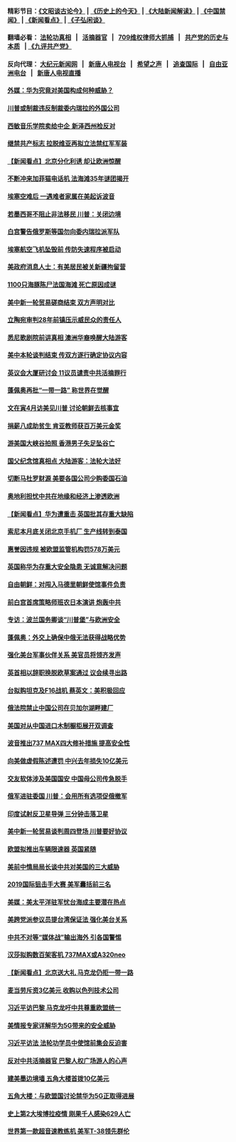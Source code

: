 #### 精彩节目：[《文昭谈古论今》](http://134.209.198.168/wenzhao) | [《历史上的今天》](http://134.209.198.168/today-in-history) | [《大陆新闻解读》](http://134.209.198.168/ntdtv-comedy) | [《中国禁闻》](http://134.209.198.168/ntdtv-news) | [《新闻看点》](http://134.209.198.168/news-insight) | [《子弘闲谈》](http://134.209.198.168/zihongxiantan/) 

  #### 翻墙必看： [法轮功真相](http://134.209.198.168:10000/videos/truth.html) &nbsp;&nbsp;|&nbsp;&nbsp; [活摘器官](http://134.209.198.168:10000/videos/res/Organs/) &nbsp;&nbsp;|&nbsp;&nbsp; [709维权律师大抓捕](http://134.209.198.168:10000/videos/709/) &nbsp;&nbsp;|&nbsp;&nbsp; [共产党的历史与本质](http://134.209.198.168:10000/videos/ccp.html) &nbsp;&nbsp;| [《九评共产党》](http://134.209.198.168:10000/videos/jiuping/) 

#### 反向代理： [大纪元新闻网](http://134.209.198.168:10080/) &nbsp;&nbsp;|&nbsp;&nbsp; [新唐人电视台](http://134.209.198.168:8000/) &nbsp;&nbsp;|&nbsp;&nbsp; [希望之声](http://134.209.198.168:8200/) &nbsp;&nbsp;|&nbsp;&nbsp; [追查国际](http://134.209.198.168:10010/) &nbsp;&nbsp;|&nbsp;&nbsp; [自由亚洲电台](http://134.209.198.168:9800/) &nbsp;&nbsp;|&nbsp;&nbsp; [新唐人电视直播](http://134.209.198.168/) 

#### [外媒：华为究竟对美国构成何种威胁？](../pages/nsc418/n11149562.md?t=03300637) 

#### [川普或制裁违反制裁委内瑞拉的外国公司](../pages/nsc418/n11150019.md?t=03300637) 

#### [西敏音乐学院卖给中企 新泽西州检反对](../pages/nsc418/n11149680.md?t=03300637) 

#### [继禁共产标志 拉脱维亚再拟立法禁红军军装](../pages/nsc418/n11149779.md?t=03300637) 

#### [【新闻看点】北京分化利诱 却让欧洲惊醒](../pages/nsc418/n11149321.md?t=03300637) 

#### [不断冲来加菲猫电话机 法海滩35年谜团揭开](../pages/nsc418/n11149623.md?t=03300637) 

#### [埃塞空难后 一遇难者家属在美起诉波音](../pages/nsc418/n11149698.md?t=03300637) 

#### [若墨西哥不阻止非法移民 川普：关闭边境](../pages/nsc418/n11149488.md?t=03300637) 

#### [白宫警告俄罗斯等国勿向委内瑞拉派军队](../pages/nsc418/n11149658.md?t=03300637) 

#### [埃塞航空飞机坠毁前 传防失速程序被启动](../pages/nsc418/n11149281.md?t=03300637) 

#### [美政府消息人士：有美居民被关新疆拘留营](../pages/nsc418/n11149339.md?t=03300637) 

#### [1100只海豚陈尸法国海滩 死亡原因成谜](../pages/nsc418/n11148870.md?t=03300637) 

#### [美中新一轮贸易磋商结束 双方声明对比](../pages/nsc418/n11149183.md?t=03300637) 

#### [立陶宛审判28年前镇压示威民众的责任人](../pages/nsc418/n11148633.md?t=03300637) 

#### [悉尼歌剧院前讲真相 澳洲华裔唤醒大陆游客](../pages/nsc418/n11148530.md?t=03300637) 

#### [美中本轮谈判结束 传双方逐行确定协议内容](../pages/nsc418/n11148669.md?t=03300637) 

#### [英议会大厦研讨会 11议员谴责中共活摘罪行](../pages/nsc418/n11147307.md?t=03300637) 

#### [蓬佩奥再批“一带一路” 称世界在觉醒](../pages/nsc418/n11148618.md?t=03300637) 

#### [文在寅4月访美见川普 讨论朝鲜去核事宜](../pages/nsc418/n11148476.md?t=03300637) 

#### [捐薪八成助贫生 肯亚教师获百万美元金奖](../pages/nsc418/n11148002.md?t=03300637) 

#### [游美国大峡谷拍照 香港男子失足坠谷亡](../pages/nsc418/n11147271.md?t=03300637) 

#### [国父纪念馆真相点 大陆游客：法轮大法好](../pages/nsc418/n11146855.md?t=03300637) 

#### [切断马杜罗财源 美要各国公司少购委国石油](../pages/nsc418/n11147170.md?t=03300637) 

#### [奥地利担忧中共在地缘和经济上渗透欧洲](../pages/nsc418/n11147131.md?t=03300637) 

#### [【新闻看点】华为遭重击 英国批其存重大缺陷](../pages/nsc418/n11146848.md?t=03300637) 

#### [索尼本月底关闭北京手机厂 生产线转到泰国](../pages/nsc418/n11146898.md?t=03300637) 

#### [惠誉因违规 被欧盟监管机构罚578万美元](../pages/nsc418/n11146571.md?t=03300637) 

#### [英国称华为存重大安全隐患 无诚意解决问题](../pages/nsc418/n11146736.md?t=03300637) 

#### [自由朝鲜：对闯入马德里朝鲜使馆事件负责](../pages/nsc418/n11145851.md?t=03300637) 

#### [前白宫首席策略师班农日本演讲 炮轰中共](../pages/nsc418/n11145680.md?t=03300637) 

#### [专访：波兰国务卿谈“川普堡”与欧洲安全](../pages/nsc418/n11144470.md?t=03300637) 

#### [蓬佩奥：外交上确保中俄无法获得战略优势](../pages/nsc418/n11144977.md?t=03300637) 

#### [强化美台军事伙伴关系 美官员将领齐发声](../pages/nsc418/n11144937.md?t=03300637) 

#### [英首相以辞职换脱欧草案通过 议会续寻出路](../pages/nsc418/n11144731.md?t=03300637) 

#### [台拟购坦克及F16战机 蔡英文：美积极回应](../pages/nsc418/n11144759.md?t=03300637) 

#### [俄法院禁止中国公司在贝加尔湖畔建厂](../pages/nsc418/n11144697.md?t=03300637) 

#### [美国对从中国进口木制橱柜展开双调查](../pages/nsc418/n11144673.md?t=03300637) 

#### [波音推出737 MAX四大修补措施 提高安全性](../pages/nsc418/n11144521.md?t=03300637) 

#### [向美做虚假陈述遭罚 中兴去年损失10亿美元](../pages/nsc418/n11144356.md?t=03300637) 

#### [交友软体涉及美国国安 中国母公司传急脱手](../pages/nsc418/n11144181.md?t=03300637) 

#### [俄军进驻委国 川普：会用所有选项促俄撤军](../pages/nsc418/n11144268.md?t=03300637) 

#### [印度试射反卫星导弹 三分钟击落卫星](../pages/nsc418/n11144027.md?t=03300637) 

#### [美中新一轮贸易谈判周四登场 川普要好协议](../pages/nsc418/n11144151.md?t=03300637) 

#### [欧盟拟推出车辆限速器 英国紧随](../pages/nsc418/n11143685.md?t=03300637) 

#### [美前中情局局长谈中共对美国的三大威胁](../pages/nsc418/n11143495.md?t=03300637) 

#### [2019国际狙击手大赛 美军囊括前三名](../pages/nsc418/n11143339.md?t=03300637) 

#### [美媒：美太平洋驻军忧台海成主要潜在热点](../pages/nsc418/n11142846.md?t=03300637) 

#### [美跨党派参议员提台湾保证法 强化美台关系](../pages/nsc418/n11142602.md?t=03300637) 

#### [中共不对等“媒体战”输出海外 引各国警惕](../pages/nsc418/n11141857.md?t=03300637) 

#### [汉莎拟购数百架客机 737MAX或A320neo](../pages/nsc418/n11141877.md?t=03300637) 

#### [【新闻看点】北京送大礼 马克龙仍拒一带一路](../pages/nsc418/n11141442.md?t=03300637) 

#### [麦当劳斥资3亿美元 收购以色列技术公司](../pages/nsc418/n11141614.md?t=03300637) 

#### [习近平访巴黎 马克龙吁中共尊重欧盟统一](../pages/nsc418/n11141400.md?t=03300637) 

#### [美情报专家详解华为5G带来的安全威胁](../pages/nsc418/n11141562.md?t=03300637) 

#### [习近平访法 法轮功学员中使馆前集会反迫害](../pages/nsc418/n11140913.md?t=03300637) 

#### [反对中共活摘器官 巴黎人权广场游人的心声](../pages/nsc418/n11141160.md?t=03300637) 

#### [建美墨边境墙 五角大楼首拨10亿美元](../pages/nsc418/n11141035.md?t=03300637) 

#### [五角大楼：与欧盟国讨论禁华为5G正取得进展](../pages/nsc418/n11141169.md?t=03300637) 

#### [史上第2大埃博拉疫情 刚果千人感染629人亡](../pages/nsc418/n11140915.md?t=03300637) 

#### [世界第一款超音速教练机 美军T-38领先群伦](../pages/nsc418/n11140925.md?t=03300637) 

